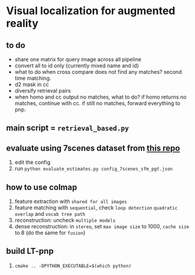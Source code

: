 # Visual localization for augmented reality

## to do
- share one matrix for query image across all pipeline
- convert all to id only (currently mixed name and id)
- what to do when cross compare does not find any matches? second time matching.
- d2 mask in cc
- diversify retrieval pairs 
- when homo and cc output no matches, what to do? if homo returns no matches, continue with cc. if still no matches, forward everything to pnp.


## main script = `retrieval_based.py`

## evaluate using 7scenes dataset from [this repo](https://github.com/tsattler/visloc_pseudo_gt_limitations)
1. edit the config
2. run `python evaluate_estimates.py config_7scenes_sfm_pgt.json`

## how to use colmap
1. feature extraction with `shared for all images`
2. feature matching with `sequential`, check `loop detection` `quadratic overlap` and `vocab tree path`
3. reconstruction: uncheck `multiple models`
4. dense reconstruction: in `stereo`, set `max image size` to 1000, `cache size` to 8 (do the same for `fusion`)
   
## build LT-pnp
1. `cmake .. -DPYTHON_EXECUTABLE=$(which python)`